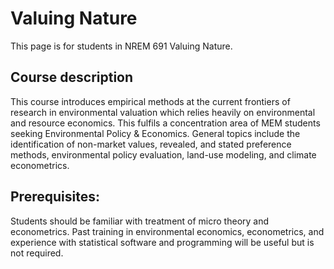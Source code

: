 # Valuing Nature
This page is for students in NREM 691 Valuing Nature.

## Course description
This course introduces empirical methods at the current frontiers of research in environmental valuation which relies heavily on environmental and resource economics. This fulfils a concentration area of MEM students seeking Environmental Policy & Economics. General topics include the identification of non-market values, revealed, and stated preference methods, environmental policy evaluation, land-use modeling, and climate econometrics.

## Prerequisites: 
Students should be familiar with treatment of micro theory and econometrics. Past training in environmental economics, econometrics, and experience with statistical software and programming will be useful but is not required.

